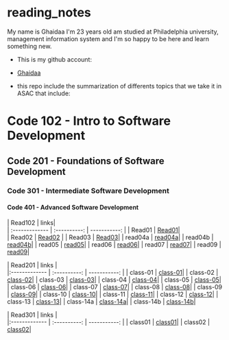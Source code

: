 # reading_notes

My name is Ghaidaa I'm 23 years old am studied at Philadelphia university, management information system and I'm so happy to be here and learn something new.


- This is my github account:
- [Ghaidaa](https://github.com/Ghaidaamoh)

- this repo include the summarization of differents topics that we take it in ASAC that include:

# Code 102 - Intro to Software Development

## Code 201 - Foundations of Software Development

### Code 301 - Intermediate Software Development

#### Code 401 - Advanced Software Development



| Read102       |       links|       
| :-------------   | :----------: | -----------: |
|  Read01          |     [Read01](https://ghaidaamoh.github.io/reading_notes/Code102reading-notes/Read01)|     
| Read02           |     [Read02](https://ghaidaamoh.github.io/reading_notes/Code102reading-notes/Read02) |
|  Read03          |     [Read03](https://ghaidaamoh.github.io/reading_notes/Code102reading-notes/read03)|
|  read04a         |     [read04a](https://ghaidaamoh.github.io/reading_notes/Code102reading-notes/read04a)| 
|  read04b        |     [read04b](https://ghaidaamoh.github.io/reading_notes/Code102reading-notes/read04b)| 
|  read05        |     [read05](https://ghaidaamoh.github.io/reading_notes/Code102reading-notes/read05)| 
|  read06        |     [read06](https://ghaidaamoh.github.io/reading_notes/Code102reading-notes/read06)| 
|  read07        |     [read07](https://ghaidaamoh.github.io/reading_notes/Code102reading-notes/read07)| 
|  read09        |     [read09](https://ghaidaamoh.github.io/reading_notes/Code102reading-notes/read09)| 
 

| Read201        |       links |       
|:------------- | :----------: | -----------:                                                              | 
|  class-01      |    [ class-01](https://ghaidaamoh.github.io/reading_notes/code201reading_notes/class-01)| 
|  class-02      |    [ class-02](https://ghaidaamoh.github.io/reading_notes/code201reading_notes/class-02)| 
|  class-03      |    [ class-03](https://ghaidaamoh.github.io/reading_notes/code201reading_notes/class-03)| 
|  class-04      |    [ class-04](https://ghaidaamoh.github.io/reading_notes/code201reading_notes/class-04)| 
|  class-05      |    [ class-05](https://ghaidaamoh.github.io/reading_notes/code201reading_notes/class-05)| 
|  class-06      |    [ class-06](https://ghaidaamoh.github.io/reading_notes/code201reading_notes/class-06)| 
|  class-07      |    [ class-07](https://ghaidaamoh.github.io/reading_notes/code201reading_notes/class-07)| 
|  class-08      |    [ class-08](https://ghaidaamoh.github.io/reading_notes/code201reading_notes/class-08)| 
|  class-09      |    [ class-09](https://ghaidaamoh.github.io/reading_notes/code201reading_notes/class-09)| 
|  class-10      |    [ class-10](https://ghaidaamoh.github.io/reading_notes/code201reading_notes/class-10)|
|  class-11      |    [ class-11](https://ghaidaamoh.github.io/reading_notes/code201reading_notes/class-11)|
|  class-12      |    [ class-12](https://ghaidaamoh.github.io/reading_notes/code201reading_notes/class-12)|
|  class-13      |    [ class-13](https://ghaidaamoh.github.io/reading_notes/code201reading_notes/class-13)|
|  class-14a     |    [ class-14a](https://ghaidaamoh.github.io/reading_notes/code201reading_notes/class-14a)|
|  class-14b     |    [ class-14b](https://ghaidaamoh.github.io/reading_notes/code201reading_notes/class-14b)|


| Read301        |       links |       
|:------------- | :----------: | -----------:                                                              | 
|  class01     |    [ class01](https://ghaidaamoh.github.io/reading_notes/Code301reading-notes/class01)|
|  class02     |    [ class02](https://ghaidaamoh.github.io/reading_notes/Code301reading-notes/class02)|